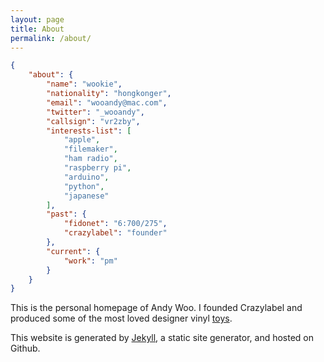 ```yaml
---
layout: page
title: About
permalink: /about/
---
```


```json
{
	"about": {
		"name": "wookie",
		"nationality": "hongkonger",
		"email": "wooandy@mac.com",
		"twitter": "_wooandy",
		"callsign": "vr2zby",
		"interests-list": [
			"apple",
			"filemaker",
			"ham radio",
			"raspberry pi",
			"arduino",
			"python",
			"japanese"
		],
		"past": {
			"fidonet": "6:700/275",
			"crazylabel": "founder"
		},
		"current": {
			"work": "pm"
		}
	}
}
```

This is the personal homepage of Andy Woo. I founded Crazylabel and produced some of the most loved designer vinyl [toys](https://www.google.com.hk/search?q=crazylabel&source=lnms&tbm=isch&sa=X&ved=0ahUKEwjNn4--z93WAhXJEpQKHSALD-AQ_AUICigB&biw=1243&bih=712&dpr=2).

This website is generated by [Jekyll](https://jekyllrb.com), a static site generator, and hosted on Github.
